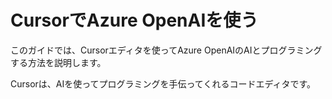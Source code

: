 # CursorでAzure OpenAIを使う

このガイドでは、Cursorエディタを使ってAzure OpenAIのAIとプログラミングする方法を説明します。

Cursorは、AIを使ってプログラミングを手伝ってくれるコードエディタです。
